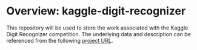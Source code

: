 # Overview: kaggle-digit-recognizer

This repository will be used to store the work associated with the Kaggle Digit Recognizer competition. The underlying data and description can be referenced from the following [project URL](https://www.kaggle.com/c/digit-recognizer). 
